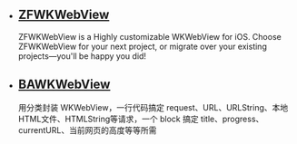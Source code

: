 

* ## [ZFWKWebView](https://github.com/ICU-Coders/ZFWKWebView)
  ZFWKWebView is a Highly customizable WKWebView for iOS. Choose ZFWKWebView for your next project, or migrate over your existing projects—you'll be happy you did!
   
* ## [BAWKWebView](https://github.com/BAHome/BAWKWebView)
  用分类封装 WKWebView，一行代码搞定 request、URL、URLString、本地 HTML文件、HTMLString等请求，一个 block 搞定 title、progress、currentURL、当前网页的高度等等所需
